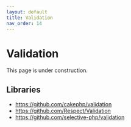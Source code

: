 ```yaml
---
layout: default
title: Validation
nav_order: 14
---
```


# Validation

This page is under construction.

## Libraries

* https://github.com/cakephp/validation
* https://github.com/Respect/Validation
* https://github.com/selective-php/validation
